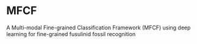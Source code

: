 # MFCF
A Multi-modal Fine-grained Classification Framework (MFCF) using deep learning for fine-grained fusulinid fossil recognition
